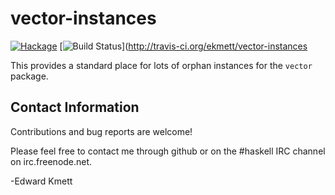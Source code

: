 vector-instances
================

[![Hackage](https://img.shields.io/hackage/v/vector-instances.svg)](https://hackage.haskell.org/package/vector-instances) [![Build Status](https://secure.travis-ci.org/ekmett/vector-instances.png?branch=master)](http://travis-ci.org/ekmett/vector-instances

This provides a standard place for lots of orphan instances for the `vector` package.

Contact Information
-------------------

Contributions and bug reports are welcome!

Please feel free to contact me through github or on the #haskell IRC channel on irc.freenode.net.

-Edward Kmett
